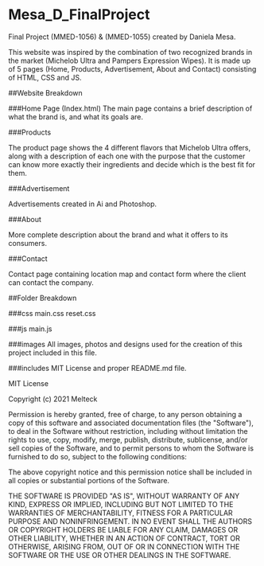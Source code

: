 # Mesa_D_FinalProject

Final Project (MMED-1056) &amp; (MMED-1055) created by Daniela Mesa.

This website was inspired by the combination of two recognized brands in the market (Michelob Ultra and Pampers Expression Wipes). It is made up of 5 pages (Home, Products, Advertisement, About and Contact) consisting of HTML, CSS and JS.


##Website Breakdown

###Home Page (Index.html)
The main page contains a brief description of what the brand is, and what its goals are.

###Products

The product page shows the 4 different flavors that Michelob Ultra offers, along with a description of each one with the purpose that the customer can know more exactly their ingredients and decide which is the best fit for them.

###Advertisement

Advertisements created in Ai and Photoshop.

###About

More complete description about the brand and what it offers to its consumers.

###Contact

Contact page containing location map and contact form where the client can contact the company.



##Folder Breakdown

###css
main.css 
reset.css

###js
main.js 

###images
All images, photos and designs used for the creation of this project included in this file.

###includes
MIT License and proper README.md file.



MIT License

Copyright (c) 2021 Melteck

Permission is hereby granted, free of charge, to any person obtaining a copy
of this software and associated documentation files (the "Software"), to deal
in the Software without restriction, including without limitation the rights
to use, copy, modify, merge, publish, distribute, sublicense, and/or sell
copies of the Software, and to permit persons to whom the Software is
furnished to do so, subject to the following conditions:

The above copyright notice and this permission notice shall be included in all
copies or substantial portions of the Software.

THE SOFTWARE IS PROVIDED "AS IS", WITHOUT WARRANTY OF ANY KIND, EXPRESS OR
IMPLIED, INCLUDING BUT NOT LIMITED TO THE WARRANTIES OF MERCHANTABILITY,
FITNESS FOR A PARTICULAR PURPOSE AND NONINFRINGEMENT. IN NO EVENT SHALL THE
AUTHORS OR COPYRIGHT HOLDERS BE LIABLE FOR ANY CLAIM, DAMAGES OR OTHER
LIABILITY, WHETHER IN AN ACTION OF CONTRACT, TORT OR OTHERWISE, ARISING FROM,
OUT OF OR IN CONNECTION WITH THE SOFTWARE OR THE USE OR OTHER DEALINGS IN THE
SOFTWARE.
